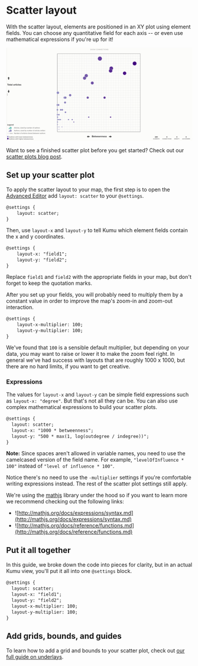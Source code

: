 # Scatter layout

With the scatter layout, elements are positioned in an XY plot using element fields. You can choose any quantitative field for each axis -- or even use mathematical expressions if you're up for it!

![scatter plot with labels](/images/scatter-plot-with-labels.png)

Want to see a finished scatter plot before you get started? Check out our [scatter plots blog post](https://blog.kumu.io/introducing-scatter-plots-b5fb1e2040e3).

## Set up your scatter plot

To apply the scatter layout to your map, the first step is to open the [Advanced Editor](/overview/view-editors.md#advanced-editor) add `layout: scatter` to your `@settings`.

```
@settings {
    layout: scatter;
}
```

Then, use `layout-x` and `layout-y` to tell Kumu which element fields contain the x and y coordinates.

```
@settings {
    layout-x: "field1";
    layout-y: "field2";
}
```

Replace `field1` and `field2` with the appropriate fields in your map, but don't forget to keep the quotation marks.

After you set up your fields, you will probably need to multiply them by a constant value in order to improve the map's zoom-in and zoom-out interaction.

```
@settings {
    layout-x-multiplier: 100;
    layout-y-multiplier: 100;
}
```

We've found that `100` is a sensible default multiplier, but depending on your data, you may want to raise or lower it to make the zoom feel right. In general we've had success with layouts that are roughly 1000 x 1000, but there are no hard limits, if you want to get creative.

### Expressions

The values for `layout-x` and `layout-y` can be simple field expressions such as `layout-x: "degree"`. But that's not all they can be. You can also use complex mathematical expressions to build your scatter plots.

```
@settings {
  layout: scatter;
  layout-x: "1000 * betweenness";
  layout-y: "500 * max(1, log(outdegree / indegree))";
}
```

**Note:** Since spaces aren't allowed in variable names, you need to use
the camelcased version of the field name. For example, ``"levelOfInfluence * 100"`` instead of `"level of influence * 100"`.

Notice there's no need to use the `-multiplier` settings if you're comfortable writing expressions instead. The rest of the scatter plot settings still apply.

We're using the [mathjs](http://mathjs.org) library under the hood so if you want to learn more we recommend checking out the following links:

- ![http://mathjs.org/docs/expressions/syntax.md](http://mathjs.org/docs/expressions/syntax.md)
- ![http://mathjs.org/docs/reference/functions.md](http://mathjs.org/docs/reference/functions.md)


## Put it all together

In this guide, we broke down the code into pieces for clarity, but in an actual Kumu view, you'll put it all into one `@settings` block.

```
@settings {
  layout: scatter;
  layout-x: "field1";
  layout-y: "field2";
  layout-x-multiplier: 100;
  layout-y-multiplier: 100;
}
```

## Add grids, bounds, and guides

To learn how to add a grid and bounds to your scatter plot, check out [our full guide on underlays](/guides/underlays.md).



